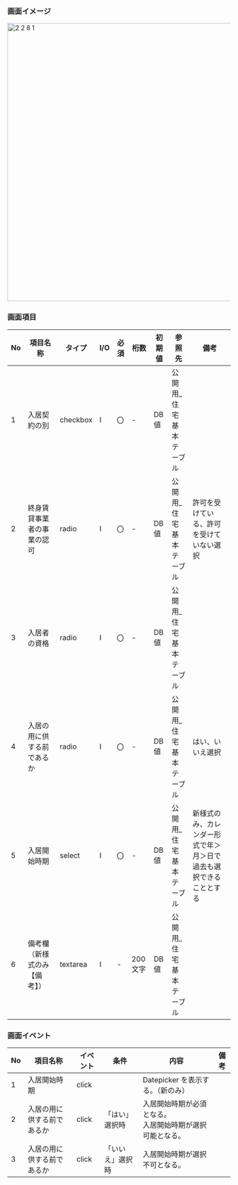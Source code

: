 ### 画面イメージ
<img width="999" height="628" alt="2 2 8 1" src="https://github.com/user-attachments/assets/415179d6-b606-4ce0-b559-98a6655bea9e" />


### 画面項目
| No | 項目名称                     | タイプ   | I/O | 必須 | 桁数    | 初期値 | 参照先                  | 備考                                                               |
| -- | ---------------------------- | -------- | --- | ---- | ------- | ------ | ----------------------- | ------------------------------------------------------------------ |
| 1  | 入居契約の別                 | checkbox | I   | 〇   | -       | DB値   | 公開用_住宅基本テーブル |                                                                    |
| 2  | 終身賃貸事業者の事業の認可   | radio    | I   | 〇   | -       | DB値   | 公開用_住宅基本テーブル | 許可を受けている、許可を受けていない選択                           |
| 3  | 入居者の資格                 | radio    | I   | 〇   | -       | DB値   | 公開用_住宅基本テーブル |                                                                    |
| 4  | 入居の用に供する前であるか   | radio    | I   | 〇   | -       | DB値   | 公開用_住宅基本テーブル | はい、いいえ選択                                                   |
| 5  | 入居開始時期                 | select   | I   | 〇   | -       | DB値   | 公開用_住宅基本テーブル | 新様式のみ、カレンダー形式で年＞月＞日で過去も選択できることとする |
| 6  | 備考欄（新様式のみ【備考】） | textarea | I   | -    | 200文字 | DB値   | 公開用_住宅基本テーブル |                                                                    |

### 画面イベント

| No | 項目名称                   | イベント | 条件             | 内容                            | 備考 |
| -- | -------------------------- | -------- | ---------------- | ------------------------------- | ---- |
| 1  | 入居開始時期               | click    |                  | Datepicker を表示する。（新のみ） |      |
| 2  | 入居の用に供する前であるか | click    | 「はい」選択時   |   入居開始時期が必須となる。<br> 入居開始時期が選択可能となる。|      |
| 3  | 入居の用に供する前であるか | click    | 「いいえ」選択時 |   入居開始時期が選択不可となる。



